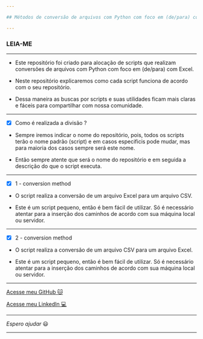 ```yaml
---

## Métodos de conversão de arquivos com Python com foco em (de/para) com Excel

---
```


### LEIA-ME

---

- Este repositório foi criado para alocação de scripts que realizam conversões de arquivos com Python com foco em (de/para) com Excel.

- Neste repositório explicaremos como cada script funciona de acordo com o seu repositório.

- Dessa maneira as buscas por scripts e suas utilidades ficam mais claras e fáceis para compartilhar com nossa comunidade.

---

- [x] Como é realizada a divisão ?

- Sempre iremos indicar o nome do repositório, pois, todos os scripts terão o nome padrão (script) e em casos especificis pode mudar, mas para maioria dos casos sempre será este nome.

- Então sempre atente que será o nome do repositório e em seguida a descrição do que o script executa.

---

- [x] 1 - conversion method

- O script realiza a conversão de um arquivo Excel para um arquivo CSV.

- Este é um script pequeno, então é bem fácil de utilizar. Só é necessário atentar para a inserção dos caminhos de acordo com sua máquina local ou servidor.

---

- [x] 2 - conversion method

- O script realiza a conversão de um arquivo CSV para um arquivo Excel.

- Este é um script pequeno, então é bem fácil de utilizar. Só é necessário atentar para a inserção dos caminhos de acordo com sua máquina local ou servidor.

---

[Acesse meu GitHub :cat:](https://github.com/Phelipe-Sempreboni)

[Acesse meu LinkedIn :computer:](https://www.linkedin.com/in/luiz-phelipe-utiama-sempreboni-319902169/)

---

_Espero ajudar_ :smiley:

---


